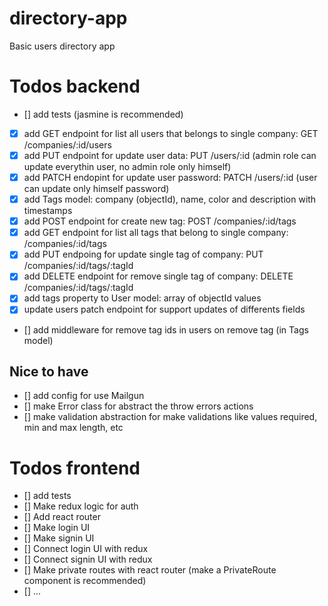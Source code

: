 # directory-app
Basic users directory app

# Todos backend

- [] add tests (jasmine is recommended)
- [x] add GET endpoint for list all users that belongs to single company: GET /companies/:id/users
- [x] add PUT endpoint for update user data: PUT /users/:id (admin role can update everythin user, no admin role only himself)
- [x] add PATCH endopint for update user password: PATCH /users/:id (user can update only himself password)
- [x] add Tags model: company (objectId), name, color and description with timestamps
- [x] add POST endpoint for create new tag: POST /companies/:id/tags
- [x] add GET endpoint for list all tags that belong to single company: /companies/:id/tags
- [x] add PUT endpoing for update single tag of company: PUT /companies/:id/tags/:tagId
- [x] add DELETE endpoint for remove single tag of company: DELETE /companies/:id/tags/:tagId
- [x] add tags property to User model: array of objectId values
- [x] update users patch endpoint for support updates of differents fields
- [] add middleware for remove tag ids in users on remove tag (in Tags model)

## Nice to have
- [] add config for use Mailgun
- [] make Error class for abstract the throw errors actions
- [] make validation abstraction for make validations like values required, min and max length, etc

# Todos frontend

- [] add tests
- [] Make redux logic for auth
- [] Add react router
- [] Make login UI
- [] Make signin UI
- [] Connect login UI with redux
- [] Connect signin UI with redux
- [] Make private routes with react router (make a PrivateRoute component is recommended)
- [] ...
